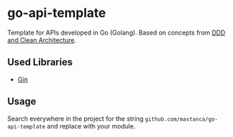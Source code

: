 # go-api-template

Template for APIs developed in Go (Golang). Based on concepts from [DDD and Clean Architecture](https://medium.com/@mastanca/clean-architecture-ddd-a-mixed-approach-773ab4623e14).

## Used Libraries
* [Gin](https://github.com/gin-gonic/gin)

## Usage

Search everywhere in the project for the string ``` github.com/mastanca/go-api-template ``` and replace with your module.

